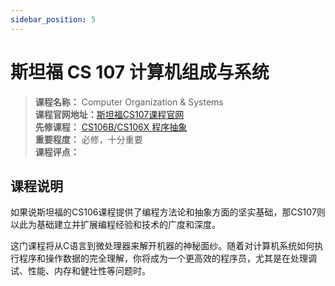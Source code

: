 ```yaml
---
sidebar_position: 5
---
```


# 斯坦福 CS 107 计算机组成与系统






>**课程名称：** Computer Organization & Systems    
**课程官网地址：**[斯坦福CS107课程官网](http://web.stanford.edu/class/cs107/)  
**先修课程：** [CS106B/CS106X 程序抽象](https://hackway.org/docs/cs/freshman/cpp/cs106b)    
**重要程度：** 必修，十分重要  
**课程评点：** 

## 课程说明
如果说斯坦福的CS106课程提供了编程方法论和抽象方面的坚实基础，那CS107则以此为基础建立并扩展编程经验和技术的广度和深度。

这门课程将从C语言到微处理器来解开机器的神秘面纱。随着对计算机系统如何执行程序和操作数据的完全理解，你将成为一个更高效的程序员，尤其是在处理调试、性能、内存和健壮性等问题时。






